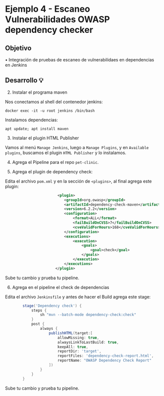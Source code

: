 # Ejemplo 4 - Escaneo Vulnerabilidades OWASP dependency checker

## Objetivo

• Integración de pruebas de escaneo de vulnerabilidaes en dependencias en Jenkins

## Desarrollo 💡

2. Instalar el programa maven

Nos conectamos al shell del contenedor jenkins:

```shell
docker exec -it -u root jenkins /bin/bash
```

Instalamos dependencias:

```shell
apt update; apt install maven
```

3. Instalar el plugin HTML Publisher

Vamos al menú `Manage Jenkins`, luego a `Manage Plugins`, y en `Available plugins`, buscamos el plugin `HTML Publisher` y lo instalamos.

4. Agrega el Pipeline para el repo `pet-clinic`.

5. Agrega el plugin de dependency check:

Edita el archivo `pom.xml` y en la sección de `<plugins>`, al final agrega este plugin:

```xml
                        <plugin>
                           <groupId>org.owasp</groupId>
                           <artifactId>dependency-check-maven</artifactId>
                           <version>6.2.2</version>
                           <configuration>
                               <format>ALL</format>
                               <failBuildOnCVSS>7</failBuildOnCVSS>
                               <cveValidForHours>168</cveValidForHours>
                           </configuration>
                           <executions>
                               <execution>
                                   <goals>
                                       <goal>check</goal>
                                   </goals>
                               </execution>
                           </executions>
                       </plugin>
```

Sube tu cambio y prueba tu pipeline.

6. Agrega en el pipeline el check de dependencias

Edita el archivo `Jenkinsfile` y antes de hacer el Build agrega este stage:

```groovy
        stage('Dependency check') {
            steps {
                sh "mvn --batch-mode dependency-check:check"
            }
            post {
                always {
                    publishHTML(target:[
                        allowMissing: true,
                        alwaysLinkToLastBuild: true,
                        keepAll: true,
                        reportDir: 'target',
                        reportFiles: 'dependency-check-report.html',
                        reportName: "OWASP Dependency Check Report"
                    ])
                }
            }
        }
```

Sube tu cambio y prueba tu pipeline.
